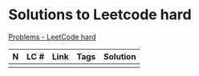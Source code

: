 # Solutions to Leetcode hard
[Problems - LeetCode hard](https://leetcode.com/problemset/all/?difficulty=HARD&page=1)

| N   | LC # | Link | Tags | Solution |
| --- | ---- | ---- | ---- | -------- |
|     |      |      |      |          |
